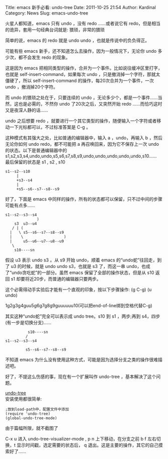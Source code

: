 Title: emacs 新手必看: undo-tree
Date: 2011-10-25 21:54
Author: Kardinal
Category: News
Slug: emacs-undo-tree

火星人都知道，emacs 只有 undo ，没有 redo ……或者说它有
redo，但是相当的诡异，套用一句经典台词就是: 猥琐，非常的猥琐

简单的说，emacs 的 redo 就是 undo undo ，也就是传说中的负负得正。

可能有些 emacs 新手，还不知道怎么去操作，因为一般情况下，无论你 undo
多少次，都不会发生 redo 的现象。

这是因为 emacs
把相同类型的操作，合并为一个事件。比如说往缓冲区里打字，也就是
self-insert-command，如果每次 undo
，只是撤消掉一个字符，那就太僵硬了，所以 self-insert-command
的操作，每20次合并为一个事件，一次 undo ，撤消掉20个字符。

而 undo 的猥琐之处在于，只要连续的 undo
，无论多少个，都是一个事件……当然，这也是必需的，不然你 undo
了20次之后，又突然开始 redo ……而恰巧这时又是夜深人静的话……

undo 之后想要 redo
，就要进行一个其它类型的操作，随便输入一个字符或者移动一下光标都可以，不过标准答案是
C-g 。

这种模式有其强大之处，比如普通的编辑器中，输入 a ，undo，再输入 b
，然后无论你如何 undo redo，都不可能把 a 再召唤回来，因为它不保存上一次
undo 的状态。以下是普通编辑器中的  
s1,s2,s3,s4,undo,undo,s5,s6,s7,s8,s9,undo,undo,undo,undo,undo,s10……  
最后保留的状态是 s1 , s2 , s10  

    s1--s2--s10
         |
         +s3--s4
         |
         +s5--s6--s7--s8--s9

  
好了，下面是 emacs
中同样的操作，所有的状态都可以保留，只不过中间的步骤可能有点多……  

    s1--s2--s3--s4
                  )
        s3  u3--u4
       / | (
      |   \ s5--s6--s7--s8--s9
      |    \                  )
      |     u5--u6--u7--u8--u9
       \ 
        s10----sn

  
假设 u3 表示 undo s3 。从 s9 开始 undo，顺着 emacs
的“undo蛇”往回走，到了 u3 的时候，就是 undo undo s3，也就是 s3
了，而这一串 undo，也成了“undo贪吃蛇”的一部分。虽然 emacs
保留了全部的操作状态，但是从 s10 返回 s1
却要将近20步，而普通的编辑器只要两步。

这个必需得动手实验后才能有一个直观的印象，按以下步骤操作: (g C-g) (u
undo)

1g2g3g4guu5g6g7g8g9guuuuuu10(可以把end-of-line绑到空格代替C-g)

其实这种“undo蛇”完全可以表示成 undo tree。s10 到 s1 ，两步;再到
s4，四步(有一步是切换分支)……  

              s10----sn
             /
    s1--s2--s3--s4
               
             s5--s6--s7--s8--s9

  
不知道 emacs
为什么没有使用这种方式，可能是因为选择分支之类的操作很难描述吧。

好了，不提这么伤感的事，现在有一个扩展叫作 undo-tree
，基本解决了这个问题。  

[undo-tree](http://www.dr-qubit.org/download.php?file=undo-tree/undo-tree.el)  
安装使用都很简单:  

    ;放到load-path中，配置文件中添加
    (require 'undo-tree)
    (global-undo-tree-mode)

  
由于篇幅所限，就不截图了

C-x u 进入 undo-tree-visualizer-mode , p n 上下移动，在分支之前 b f
左右切换，t 显示时间戳，选定需要的状态后， q
退出。这是主要的操作，其它的自己摸索好了……
